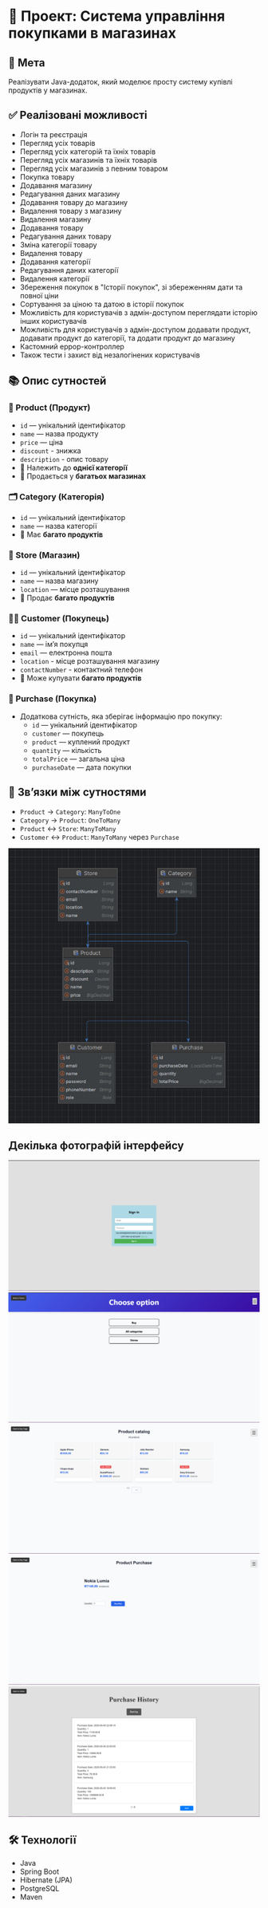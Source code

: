 # 🛒 Проект: Система управління покупками в магазинах

## 🎯 Мета

Реалізувати Java-додаток, який моделює просту систему купівлі продуктів у магазинах.


## ✅ Реалізовані можливості
- Логін та реєстрація 
- Перегляд усіх товарів
- Перегляд усіх категорій та їхніх товарів
- Перегляд усіх магазинів та їхніх товарів
- Перегляд усіх магазинів з певним товаром
- Покупка товару
- Додавання магазину
- Редагування даних магазину
- Додавання товару до магазину
- Видалення товару з магазину
- Видалення магазину 
- Додавання товару
- Редагування даних товару
- Зміна категорії товару
- Видалення товару
- Додавання категорії
- Редагування даних категорії
- Видалення категорії
- Збереження покупок в "Історії покупок", зі збереженням дати та повної ціни
- Сортування за ціною та датою в історії покупок 
- Можливість для користувачів з адмін-доступом переглядати історію інших користувачів
- Можливість для користувачів з адмін-доступом додавати продукт, додавати продукт до категорії, та додати продукт до магазину
- Кастомний еррор-контроллер
- Також тести і захист від незалогінених користувачів 


## 📚 Опис сутностей

### 🧺 Product (Продукт)
- `id` — унікальний ідентифікатор
- `name` — назва продукту
- `price` — ціна
- `discount` - знижка
- `description` - опис товару
- 🔗 Належить до **однієї категорії**
- 🔗 Продається у **багатьох магазинах**

### 🗂 Category (Категорія)
- `id` — унікальний ідентифікатор
- `name` — назва категорії
- 🔗 Має **багато продуктів**

### 🏬 Store (Магазин)
- `id` — унікальний ідентифікатор
- `name` — назва магазину
- `location` — місце розташування
- 🔗 Продає **багато продуктів**

### 🧑‍💼 Customer (Покупець)
- `id` — унікальний ідентифікатор
- `name` — ім’я покупця
- `email` — електронна пошта
- `location` - місце розташування магазину
- `contactNumber` - контактний телефон
- 🔗 Може купувати **багато продуктів**

### 🧾 Purchase (Покупка)
- Додаткова сутність, яка зберігає інформацію про покупку:
    - `id` — унікальний ідентифікатор
    - `customer` — покупець
    - `product` — куплений продукт
    - `quantity` — кількість
    - `totalPrice` — загальна ціна
    - `purchaseDate` — дата покупки

## 🔗 Зв’язки між сутностями

- `Product` → `Category`: `ManyToOne`
- `Category` → `Product`: `OneToMany`
- `Product` ↔ `Store`: `ManyToMany`
- `Customer` ↔ `Product`: `ManyToMany` через `Purchase`

![Зв'язки між сутностями у формі діаграми](images/entities-relations.jpg)


## Декілька фотографій інтерфейсу
![Логін](images/login.jpg)
![Вибір товарів](images/buy.jpg)
![Всі продукти](images/allProducts.jpg)
![Покупка товару](images/buyProduct.jpg)
![Історія покупок](images/history.jpg)


## 🛠 Технології

- Java
- Spring Boot
- Hibernate (JPA)
- PostgreSQL
- Maven


